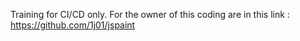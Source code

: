 
Training for CI/CD only.
For the owner of this coding are in this link : https://github.com/1j01/jspaint
